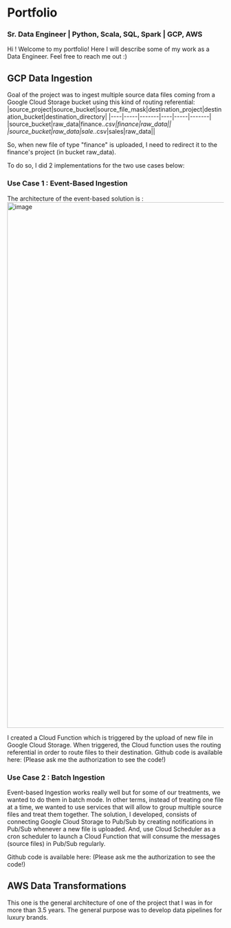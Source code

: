 # Portfolio

### Sr. Data Engineer | Python, Scala, SQL, Spark | GCP, AWS 

Hi ! Welcome to my portfolio!
Here I will describe some of my work as a Data Engineer.
Feel free to reach me out :) 


## GCP Data Ingestion

Goal of the project was to ingest multiple source data files coming from a Google Cloud Storage bucket using this kind of routing referential:
|source_project|source_bucket|source_file_mask|destination_project|destination_bucket|destination_directory|
|----|-----|-------|----|-----|-------|
|source_bucket|raw_data|finance.*.csv|finance|raw_data||
|source_bucket|raw_data|sale.*.csv|sales|raw_data||

So, when new file of type "finance" is uploaded, I need to redirect it to the finance's project (in bucket raw_data).

To do so, I did 2 implementations for the two use cases below:

### Use Case 1 : Event-Based Ingestion

The architecture of the event-based solution is :
<img width="1220" alt="image" src="https://github.com/Bass22/portfolio/assets/29351163/2d3a9082-73c5-4dbb-be2b-aa0fd454c317">

I created a Cloud Function which is triggered by the upload of new file in Google Cloud Storage. When triggered, the Cloud function uses the routing 
referential in order to route files to their destination.
Github code is available here: (Please ask me the authorization to see the code!)

### Use Case 2 : Batch Ingestion

Event-based Ingestion works really well but for some of our treatments, we wanted to do them in batch mode. In other terms, instead of treating one file at a time,
we wanted to use services that will allow to group multiple source files and treat them together. The solution, I developed, consists of connecting Google Cloud 
Storage to Pub/Sub by creating notifications in Pub/Sub whenever a new file is uploaded. And, use Cloud Scheduler as a cron scheduler to launch 
a Cloud Function that will consume the messages (source files) in Pub/Sub regularly.

Github code is available here: (Please ask me the authorization to see the code!)

## AWS Data Transformations

This one is the general architecture of one of the project that I was in for more than 3.5 years. The general purpose was to develop data pipelines for luxury brands.
